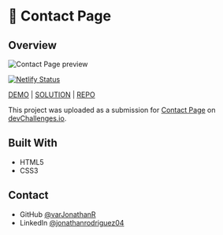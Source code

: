 # 📲 Contact Page

## Overview

![Contact Page preview](https://github.com/varJonathanR/contact-page/blob/main/assets/contact-page_preview.png)

[![Netlify Status](https://api.netlify.com/api/v1/badges/95ce5c73-8d6a-4973-bcc1-6da20c5aa8a1/deploy-status)](https://app.netlify.com/sites/contact-page-varjonathanr/deploys)

[DEMO](https://contact-page-varjonathanr.netlify.app/) | [SOLUTION]() | [REPO](https://github.com/varJonathanR/contact-page)

This project was uploaded as a submission for [Contact Page](https://devchallenges.io/challenge/31) on [devChallenges.io](https://devchallenges.io/).

## Built With

- HTML5
- CSS3

## Contact

- GitHub [@varJonathanR](https://github.com/varJonathanR)
- LinkedIn [@jonathanrodriguez04](https://www.linkedin.com/in/jonathanrodriguez04)
